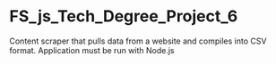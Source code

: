 # FS_js_Tech_Degree_Project_6

Content scraper that pulls data from a website and compiles into CSV format.
Application must be run with Node.js
